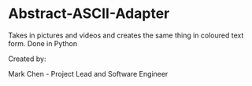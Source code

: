 # Abstract-ASCII-Adapter
Takes in pictures and videos and creates the same thing in coloured text form.
Done in Python

Created by:

Mark Chen - Project Lead and Software Engineer

